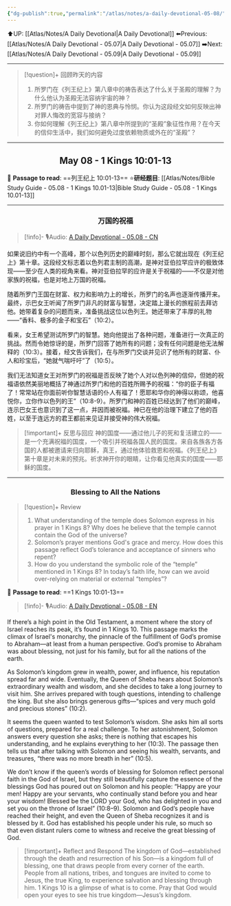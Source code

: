 ```yaml
---
{"dg-publish":true,"permalink":"/atlas/notes/a-daily-devotional-05-08/","noteIcon":""}
---
```


 ⬆️UP: [[Atlas/Notes/A Daily Devotional\|A Daily Devotional]]
⬅️Previous: [[Atlas/Notes/A Daily Devotional - 05.07\|A Daily Devotional - 05.07]]
➡️Next: [[Atlas/Notes/A Daily Devotional - 05.09\|A Daily Devotional - 05.09]]

---

> [!question]+ 回顾昨天的内容
> 1. ⁠所罗门在《列王纪上》第八章中的祷告表达了什么关于圣殿的理解？为什么他认为圣殿无法容纳宇宙的神？
> 2. 所罗门的祷告中提到了神的恩典与怜悯。你认为这段经文如何反映出神对罪人悔改的宽容与接纳？
> 3. 你如何理解《列王纪上》第八章中所提到的“圣殿”象征性作用？在今天的信仰生活中，我们如何避免过度依赖物质或外在的“圣殿”？


---
## <center>May 08 -  1 Kings 10:01-13</center>

📖 **Passage to read**: ==列王纪上 10:01-13==
⭐**研经题目**: [[Atlas/Notes/Bible Study Guide - 05.08 - 1 Kings 10.01-13\|Bible Study Guide - 05.08 - 1 Kings 10.01-13]]

---
### <center>万国的祝福</center>

> [!info]- 🎙️Audio: [A Daily Devotional - 05.08 - CN]()

如果说旧约中有一个高峰，那个以色列历史的巅峰时刻，那么它就出现在《列王纪上》第十章。这段经文标志着以色列君主制的高潮，是神对亚伯拉罕应许的极致体现——至少在人类的视角来看。神对亚伯拉罕的应许是关于祝福的——不仅是对他家族的祝福，也是对地上万国的祝福。

随着所罗门王国在财富、权力和影响力上的增长，所罗门的名声也逐渐传播开来。最终，示巴女王听闻了所罗门非凡的财富与智慧，决定踏上漫长的旅程前去拜访他。她带着复杂的问题而来，准备挑战这位以色列王。她还带来了丰厚的礼物——“香料、极多的金子和宝石”（10:2）。

看来，女王希望测试所罗门的智慧。她向他提出了各种问题，准备进行一次真正的挑战。然而令她惊讶的是，所罗门回答了她所有的问题；没有任何问题是他无法解释的（10:3）。接着，经文告诉我们，在与所罗门交谈并见识了他所有的财富、仆人和珍宝后，“她就气喘吁吁”了（10:5）。

我们无法知道女王对所罗门的祝福是否反映了她个人对以色列神的信仰，但她的祝福语依然美丽地概括了神通过所罗门和他的百姓所赐予的祝福：“你的臣子有福了！常常站在你面前听你智慧话语的仆人有福了！愿耶和华你的神得以称颂，他喜悦你，立你作以色列的王”（10:8-9）。所罗门和神的百姓已经达到了他们的巅峰，连示巴女王也意识到了这一点，并因而被祝福。神已在他的治理下建立了他的百姓，以至于连远方的君王都前来见证并接受神的伟大祝福。

> [!important]+ 反思与回应
神的国度——通过他儿子的死和复活建立的——是一个充满祝福的国度，一个吸引并祝福各国人民的国度。来自各族各方各国的人都被邀请来归向耶稣，真王，通过他体验救恩和祝福。《列王纪上》第十章是对未来的预兆。祈求神开你的眼睛，让你看见他真实的国度——耶稣的国度。



---
### <center>Blessing to All the Nations</center>

> [!question]+ Review
> 1. ⁠What understanding of the temple does Solomon express in his prayer in 1 Kings 8? Why does he believe that the temple cannot contain the God of the universe?
> 2. Solomon’s prayer mentions God's grace and mercy. How does this passage reflect God’s tolerance and acceptance of sinners who repent?
> 3. How do you understand the symbolic role of the “temple” mentioned in 1 Kings 8? In today’s faith life, how can we avoid over-relying on material or external “temples”?

📖 **Passage to read**: ==1 Kings 10:01-13==

> [!info]- 🎙️Audio: [A Daily Devotional - 05.08 - EN]()  

If there’s a high point in the Old Testament, a moment where the story of Israel reaches its peak, it’s found in 1 Kings 10. This passage marks the climax of Israel's monarchy, the pinnacle of the fulfillment of God’s promise to Abraham—at least from a human perspective. God’s promise to Abraham was about blessing, not just for his family, but for all the nations of the earth.

As Solomon’s kingdom grew in wealth, power, and influence, his reputation spread far and wide. Eventually, the Queen of Sheba hears about Solomon’s extraordinary wealth and wisdom, and she decides to take a long journey to visit him. She arrives prepared with tough questions, intending to challenge the king. But she also brings generous gifts—“spices and very much gold and precious stones” (10:2).

It seems the queen wanted to test Solomon’s wisdom. She asks him all sorts of questions, prepared for a real challenge. To her astonishment, Solomon answers every question she asks; there is nothing that escapes his understanding, and he explains everything to her (10:3). The passage then tells us that after talking with Solomon and seeing his wealth, servants, and treasures, “there was no more breath in her” (10:5).

We don’t know if the queen’s words of blessing for Solomon reflect personal faith in the God of Israel, but they still beautifully capture the essence of the blessings God has poured out on Solomon and his people: “Happy are your men! Happy are your servants, who continually stand before you and hear your wisdom! Blessed be the LORD your God, who has delighted in you and set you on the throne of Israel” (10:8–9). Solomon and God’s people have reached their height, and even the Queen of Sheba recognizes it and is blessed by it. God has established his people under his rule, so much so that even distant rulers come to witness and receive the great blessing of God.

> [!important]+ Reflect and Respond
The kingdom of God—established through the death and resurrection of his Son—is a kingdom full of blessing, one that draws people from every corner of the earth. People from all nations, tribes, and tongues are invited to come to Jesus, the true King, to experience salvation and blessing through him. 1 Kings 10 is a glimpse of what is to come. Pray that God would open your eyes to see his true kingdom—Jesus’s kingdom.







 


































